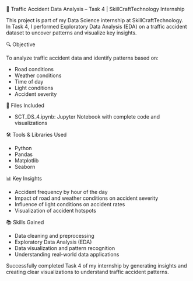 🚦 Traffic Accident Data Analysis – Task 4 | SkillCraftTechnology Internship

This project is part of my Data Science internship at SkillCraftTechnology.  
In Task 4, I performed Exploratory Data Analysis (EDA) on a traffic accident dataset to uncover patterns and visualize key insights.

🔍 Objective

To analyze traffic accident data and identify patterns based on:
- Road conditions
- Weather conditions
- Time of day
- Light conditions
- Accident severity

📁 Files Included
- SCT_DS_4.ipynb: Jupyter Notebook with complete code and visualizations

🛠️ Tools & Libraries Used
- Python  
- Pandas  
- Matplotlib  
- Seaborn  

📊 Key Insights
- Accident frequency by hour of the day  
- Impact of road and weather conditions on accident severity  
- Influence of light conditions on accident rates  
- Visualization of accident hotspots  

📚 Skills Gained
- Data cleaning and preprocessing  
- Exploratory Data Analysis (EDA)  
- Data visualization and pattern recognition  
- Understanding real-world data applications  


Successfully completed Task 4 of my internship by generating insights and creating clear visualizations to understand traffic accident patterns.



